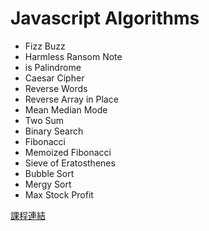 # Javascript Algorithms

- Fizz Buzz
- Harmless Ransom Note
- is Palindrome
- Caesar Cipher
- Reverse Words
- Reverse Array in Place
- Mean Median Mode
- Two Sum
- Binary Search
- Fibonacci
- Memoized Fibonacci
- Sieve of Eratosthenes
- Bubble Sort
- Mergy Sort
- Max Stock Profit

[課程連結](https://www.udemy.com/learning-algorithms-in-javascript-from-scratch/learn/v4/content)

